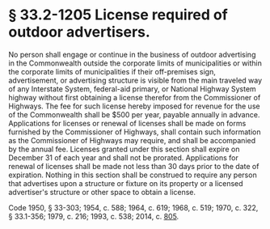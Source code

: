 # § 33.2-1205 License required of outdoor advertisers.

<p>No person shall engage or continue in the business of outdoor advertising in the Commonwealth outside the corporate limits of municipalities or within the corporate limits of municipalities if their off-premises sign, advertisement, or advertising structure is visible from the main traveled way of any Interstate System, federal-aid primary, or National Highway System highway without first obtaining a license therefor from the Commissioner of Highways. The fee for such license hereby imposed for revenue for the use of the Commonwealth shall be $500 per year, payable annually in advance. Applications for licenses or renewal of licenses shall be made on forms furnished by the Commissioner of Highways, shall contain such information as the Commissioner of Highways may require, and shall be accompanied by the annual fee. Licenses granted under this section shall expire on December 31 of each year and shall not be prorated. Applications for renewal of licenses shall be made not less than 30 days prior to the date of expiration. Nothing in this section shall be construed to require any person that advertises upon a structure or fixture on its property or a licensed advertiser's structure or other space to obtain a license.</p><p>Code 1950, § 33-303; 1954, c. 588; 1964, c. 619; 1968, c. 519; 1970, c. 322, § 33.1-356; 1979, c. 216; 1993, c. 538; 2014, c. <a href='http://lis.virginia.gov/cgi-bin/legp604.exe?141+ful+CHAP0805'>805</a>.</p>